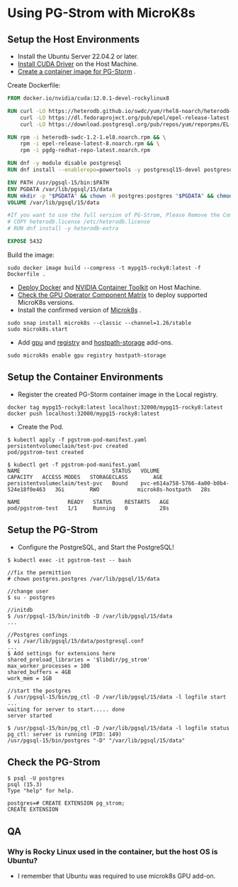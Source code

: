 # Using PG-Strom with MicroK8s

## Setup the Host Environments

- Install the Ubuntu Server 22.04.2 or later.
- [Install CUDA Driver](https://developer.nvidia.com/cuda-12-0-1-download-archive) on the Host Machine.
- [Create a container image for PG-Storm](https://github.com/ytooyama/pg-strom-docker) .

Create Dockerfile:

```Dockerfile
FROM docker.io/nvidia/cuda:12.0.1-devel-rockylinux8

RUN curl -LO https://heterodb.github.io/swdc/yum/rhel8-noarch/heterodb-swdc-1.2-1.el8.noarch.rpm && \
    curl -LO https://dl.fedoraproject.org/pub/epel/epel-release-latest-8.noarch.rpm && \
    curl -LO https://download.postgresql.org/pub/repos/yum/reporpms/EL-8-x86_64/pgdg-redhat-repo-latest.noarch.rpm

RUN rpm -i heterodb-swdc-1.2-1.el8.noarch.rpm && \
    rpm -i epel-release-latest-8.noarch.rpm && \
    rpm -i pgdg-redhat-repo-latest.noarch.rpm

RUN dnf -y module disable postgresql
RUN dnf install --enablerepo=powertools -y postgresql15-devel postgresql15-server postgresql-alternatives pg_strom-PG15 postgis32_15

ENV PATH /usr/pgsql-15/bin:$PATH
ENV PGDATA /var/lib/pgsql/15/data
RUN mkdir -p "$PGDATA" && chown -R postgres:postgres "$PGDATA" && chmod 777 "$PGDATA"
VOLUME /var/lib/pgsql/15/data

#If you want to use the full version of PG-Strom, Please Remove the Comments.
# COPY heterodb.license /etc/heterodb.license
# RUN dnf install -y heterodb-extra

EXPOSE 5432
```

Build the image:

```shell
sudo docker image build --compress -t mypg15-rocky8:latest -f Dockerfile .
```

- [Deploy Docker](https://docs.docker.com/engine/install/ubuntu/) and [NVIDIA Container Toolkit](https://docs.nvidia.com/datacenter/cloud-native/container-toolkit/latest/install-guide.html) on Host Machine.
- [Check the GPU Operator Component Matrix](https://docs.nvidia.com/datacenter/cloud-native/gpu-operator/latest/platform-support.html#supported-operating-systems-and-kubernetes-platforms) to deploy supported MicroK8s versions.
- Install the confirmed version of [Microk8s](https://microk8s.io/#install-microk8s) .

```shell
sudo snap install microk8s --classic --channel=1.26/stable
sudo microk8s.start
```

- Add [gpu](https://microk8s.io/docs/addon-gpu) and [registry](https://microk8s.io/docs/registry-built-in) and [hostpath-storage](https://microk8s.io/docs/addon-hostpath-storage) add-ons.

```shell
sudo microk8s enable gpu registry hostpath-storage
```

## Setup the Container Environments

- Register the created PG-Storm container image in the Local registry.

```shell
docker tag mypg15-rocky8:latest localhost:32000/mypg15-rocky8:latest
docker push localhost:32000/mypg15-rocky8:latest
```

- Create the Pod.

```shell
$ kubectl apply -f pgstrom-pod-manifest.yaml
persistentvolumeclaim/test-pvc created
pod/pgstrom-test created

$ kubectl get -f pgstrom-pod-manifest.yaml
NAME                             STATUS   VOLUME                                     CAPACITY   ACCESS MODES   STORAGECLASS        AGE
persistentvolumeclaim/test-pvc   Bound    pvc-e614a758-5766-4a00-b0b4-524e18f0e463   3Gi        RWO            microk8s-hostpath   28s

NAME               READY   STATUS    RESTARTS   AGE
pod/pgstrom-test   1/1     Running   0          28s
```

## Setup the PG-Strom

- Configure the PostgreSQL, and Start the PostgreSQL!

```shell
$ kubectl exec -it pgstrom-test -- bash

//fix the permittion
# chown postgres.postgres /var/lib/pgsql/15/data

//change user
$ su - postgres

//initdb
$ /usr/pgsql-15/bin/initdb -D /var/lib/pgsql/15/data
...

//Postgres confings
$ vi /var/lib/pgsql/15/data/postgresql.conf
...
$ Add settings for extensions here
shared_preload_libraries = '$libdir/pg_strom'
max_worker_processes = 100
shared_buffers = 4GB
work_mem = 1GB

//start the postgres
$ /usr/pgsql-15/bin/pg_ctl -D /var/lib/pgsql/15/data -l logfile start
...
waiting for server to start..... done
server started

$ /usr/pgsql-15/bin/pg_ctl -D /var/lib/pgsql/15/data -l logfile status
pg_ctl: server is running (PID: 149)
/usr/pgsql-15/bin/postgres "-D" "/var/lib/pgsql/15/data"
```

## Check the PG-Strom

```shell
$ psql -U postgres
psql (15.3)
Type "help" for help.

postgres=# CREATE EXTENSION pg_strom;
CREATE EXTENSION
```

## QA

### Why is Rocky Linux used in the container, but the host OS is Ubuntu?

- I remember that Ubuntu was required to use microk8s GPU add-on.
